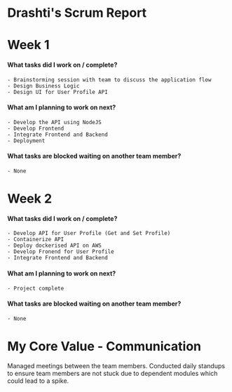 # Drashti's Scrum Report

# Week 1

#### What tasks did I work on / complete?

    - Brainstorming session with team to discuss the application flow
    - Design Business Logic
    - Design UI for User Profile API
    
#### What am I planning to work on next?

    - Develop the API using NodeJS
    - Develop Frontend
    - Integrate Frontend and Backend
    - Deployment
    
#### What tasks are blocked waiting on another team member?
    
    - None
    
# Week 2

#### What tasks did I work on / complete?

    - Develop API for User Profile (Get and Set Profile)
    - Containerize API
    - Deploy dockerised API on AWS
    - Develop Fronend for User Profile
    - Integrate Frontend and Backend

#### What am I planning to work on next?

    - Project complete
 
#### What tasks are blocked waiting on another team member?

    - None
    
# My Core Value - **Communication**

Managed meetings between the team members. Conducted daily standups to ensure team members are not stuck due to dependent modules which could lead to a spike. 
